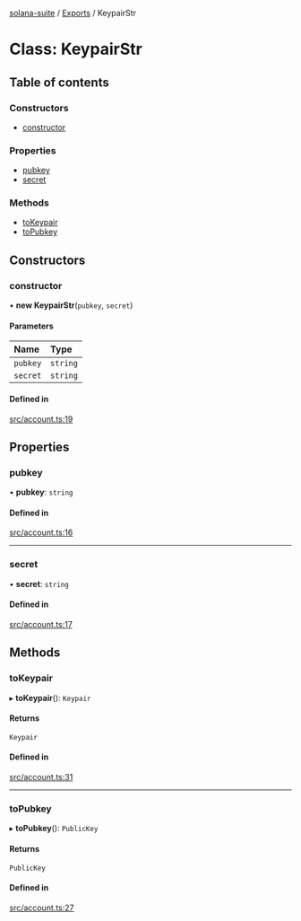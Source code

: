 [solana-suite](../README.md) / [Exports](../modules.md) / KeypairStr

# Class: KeypairStr

## Table of contents

### Constructors

- [constructor](KeypairStr.md#constructor)

### Properties

- [pubkey](KeypairStr.md#pubkey)
- [secret](KeypairStr.md#secret)

### Methods

- [toKeypair](KeypairStr.md#tokeypair)
- [toPubkey](KeypairStr.md#topubkey)

## Constructors

### constructor

• **new KeypairStr**(`pubkey`, `secret`)

#### Parameters

| Name | Type |
| :------ | :------ |
| `pubkey` | `string` |
| `secret` | `string` |

#### Defined in

[src/account.ts:19](https://github.com/atonoy/solana-suite/blob/7e44c28/src/account.ts#L19)

## Properties

### pubkey

• **pubkey**: `string`

#### Defined in

[src/account.ts:16](https://github.com/atonoy/solana-suite/blob/7e44c28/src/account.ts#L16)

___

### secret

• **secret**: `string`

#### Defined in

[src/account.ts:17](https://github.com/atonoy/solana-suite/blob/7e44c28/src/account.ts#L17)

## Methods

### toKeypair

▸ **toKeypair**(): `Keypair`

#### Returns

`Keypair`

#### Defined in

[src/account.ts:31](https://github.com/atonoy/solana-suite/blob/7e44c28/src/account.ts#L31)

___

### toPubkey

▸ **toPubkey**(): `PublicKey`

#### Returns

`PublicKey`

#### Defined in

[src/account.ts:27](https://github.com/atonoy/solana-suite/blob/7e44c28/src/account.ts#L27)
